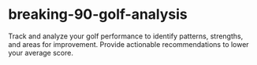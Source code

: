 # breaking-90-golf-analysis
Track and analyze your golf performance to identify patterns, strengths, and areas for improvement. Provide actionable recommendations to lower your average score.

